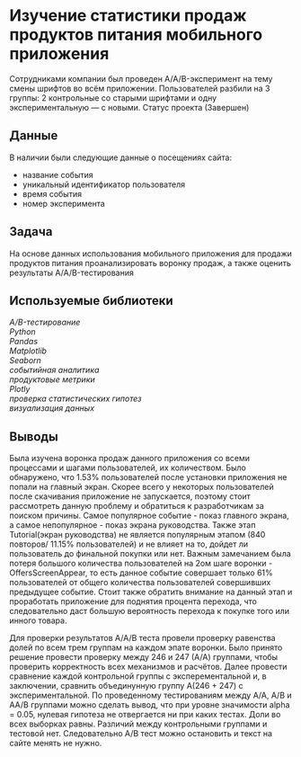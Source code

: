# Изучение статистики продаж продуктов питания мобильного приложения
Сотрудниками компании был проведен A/A/B-эксперимент на тему смены шрифтов во всём приложении. Пользователей разбили на 3 группы: 2 контрольные со старыми шрифтами и одну экспериментальную — с новыми. Статус проекта (Завершен)
## Данные
В наличии были следующие данные о посещениях сайта:
* название события
* уникальный идентификатор пользователя
* время события
* номер эксперимента
## Задача
На основе данных использования мобильного приложения для продажи продуктов питания проанализировать воронку продаж, а также оценить результаты A/A/B-тестирования 

## Используемые библиотеки
*A/B-тестирование  
Python  
Pandas  
Matplotlib  
Seaborn  
событийная аналитика  
продуктовые метрики  
Plotly  
проверка статистических гипотез  
визуализация данных*
## Выводы
Была изучена воронка продаж данного приложения со всеми процессами и шагами пользователей, их количеством. Было обнаружено, что 1.53% пользователей после установки приложения не попали на главный экран. Скорее всего у некоторых пользователей после скачивания приложение не запускается, поэтому стоит рассмотреть данную проблему и обратиться к разработчикам за поиском причины. Самое популярное событие - показ главного экрана, а самое непопулярное - показ экрана руководства. Также этап Tutorial(экран руководства) не является популярным этапом (840 повторов/ 11.15% пользователей) и не влияет на то, дойдет ли пользователь до финальной покупки или нет. Важным замечанием была потеря большого количества пользователей на 2ом шаге воронки - OffersScreenAppear, то есть данное событие совершает только 61% пользователей от общего количества пользователей совершивших предыдущее событие. Стоит также обратить внимание на данный этап и проработать приложение для поднятия процента перехода, что следовательно даст большую вероятность перехода к покупке того или инного товара. 

Для проверки результатов А/А/В теста провели проверку равенства долей по всем трем группам на каждом эпате воронки. Было принято решение провести проверку между 246 и 247 (А/А) группами, чтобы проверить корректность всех механизмов и расчётов. Далее провести сравнение каждой контрольной группы с эксперементальной и, в заключении, сравнить объединунную группу А(246 + 247) с экспериментальной. По проведенному тестированиям между А/А, А/В и АА/В группами можно сделать вывод, что при уровне значимости alpha = 0.05, нулевая гипотеза не отвергается ни при каких тестах. Доли во всех выборках равны. Различий между контрольными группами и тестовой нет. Следовательно А/В тест можно остановить и текст на сайте менять не нужно.
